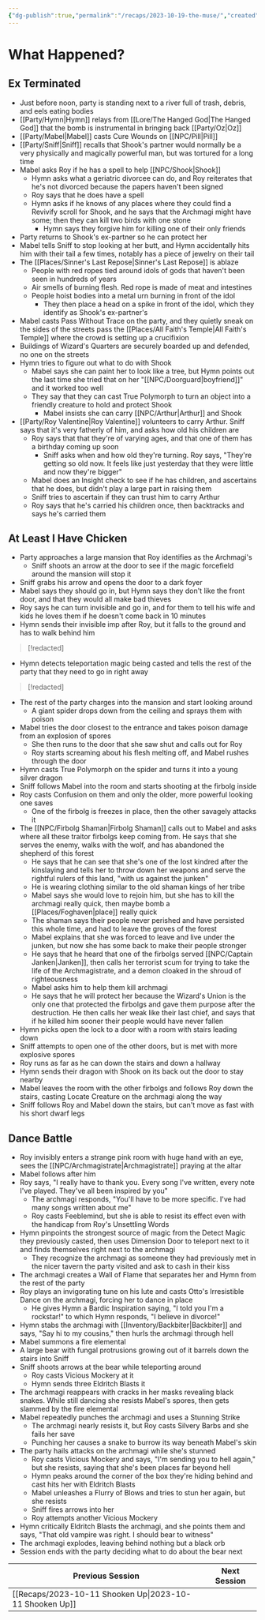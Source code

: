 ```yaml
---
{"dg-publish":true,"permalink":"/recaps/2023-10-19-the-muse/","created":"","updated":""}
---
```



# What Happened? 

## Ex Terminated

- Just before noon, party is standing next to a river full of trash, debris, and eels eating bodies
- [[Party/Hymn\|Hymn]] relays from [[Lore/The Hanged God\|The Hanged God]] that the bomb is instrumental in bringing back [[Party/Oz\|Oz]]
- [[Party/Mabel\|Mabel]] casts Cure Wounds on [[NPC/Pill\|Pill]] 
- [[Party/Sniff\|Sniff]] recalls that Shook's partner would normally be a very physically and magically powerful man, but was tortured for a long time 
- Mabel asks Roy if he has a spell to help [[NPC/Shook\|Shook]] 
	- Hymn asks what a geriatric divorcee can do, and Roy reiterates that he's not divorced because the papers haven't been signed 
	- Roy says that he does have a spell 
	- Hymn asks if he knows of any places where they could find a Revivify scroll for Shook, and he says that the Archmagi might have some; then they can kill two birds with one stone 
		- Hymn says they forgive him for killing one of their only friends 
- Party returns to Shook's ex-partner so he can protect her 
- Mabel tells Sniff to stop looking at her butt, and Hymn accidentally hits him with their tail a few times, notably has a piece of jewelry on their tail 
- The [[Places/Sinner's Last Repose\|Sinner's Last Repose]] is ablaze 
	- People with red ropes tied around idols of gods that haven't been seen in hundreds of years 
	- Air smells of burning flesh. Red rope is made of meat and intestines 
	- People hoist bodies into a metal urn burning in front of the idol 
		-  They then place a head on a spike in front of the idol, which they identify as Shook's ex-partner's 
- Mabel casts Pass Without Trace on the party, and they quietly sneak on the sides of the streets pass the [[Places/All Faith's Temple\|All Faith's Temple]] where the crowd is setting up a crucifixion 
- Buildings of Wizard's Quarters are securely boarded up and defended, no one on the streets 
- Hymn tries to figure out what to do with Shook 
	- Mabel says she can paint her to look like a tree, but Hymn points out the last time she tried that on her "[[NPC/Doorguard\|boyfriend]]" and it worked too well
	- They say that they can cast True Polymorph to turn an object into a friendly creature to hold and protect Shook 
		- Mabel insists she can carry [[NPC/Arthur\|Arthur]] and Shook 
- [[Party/Roy Valentine\|Roy Valentine]] volunteers to carry Arthur. Sniff says that it's very fatherly of him, and asks how old his children are
	- Roy says that that they're of varying ages, and that one of them has a birthday coming up soon 
		- Sniff asks when and how old they're turning. Roy says, "They're getting so old now. It feels like just yesterday that they were little and now they're bigger"
	- Mabel does an Insight check to see if he has children, and ascertains that he does, but didn't play a large part in raising them
	- Sniff tries to ascertain if they can trust him to carry Arthur
	- Roy says that he's carried his children once, then backtracks and says he's carried them

## At Least I Have Chicken
- Party approaches a large mansion that Roy identifies as the Archmagi's
	- Sniff shoots an arrow at the door to see if the magic forcefield around the mansion will stop it
- Sniff grabs his arrow and opens the door to a dark foyer
- Mabel says they should go in, but Hymn says they don't like the front door, and that they would all make bad thieves 
- Roy says he can turn invisible and go in, and for them to tell his wife and kids he loves them if he doesn't come back in 10 minutes 
- Hymn sends their invisible imp after Roy, but it falls to the ground and has to walk behind him

>[!redacted]


- Hymn detects teleportation magic being casted and tells the rest of the party that they need to go in right away


>[!redacted]

- The rest of the party charges into the mansion and start looking around 
	- A giant spider drops down from the ceiling and sprays them with poison
- Mabel tries the door closest to the entrance and takes poison damage from an explosion of spores 
	- She then runs to the door that she saw shut and calls out for Roy 
	- Roy starts screaming about his flesh melting off, and Mabel rushes through the door
- Hymn casts True Polymorph on the spider and turns it into a young silver dragon
- Sniff follows Mabel into the room and starts shooting at the firbolg inside 
- Roy casts Confusion on them and only the older, more powerful looking one saves
	- One of the firbolg is freezes in place, then the other savagely attacks it
- The [[NPC/Firbolg Shaman\|Firbolg Shaman]] calls out to Mabel and asks where all these traitor firbolgs keep coming from. He says that she serves the enemy, walks with the wolf, and has abandoned the shepherd of this forest
	- He says that he can see that she's one of the lost kindred after the kinslaying and tells her to throw down her weapons and serve the rightful rulers of this land, "with us against the junken"
	- He is wearing clothing similar to the old shaman kings of her tribe 
	- Mabel says she would love to rejoin him, but she has to kill the archmagi really quick, then maybe bomb a [[Places/Foghaven\|place]] really quick
	- The shaman says their people never perished and have persisted this whole time, and had to leave the groves of the forest 
	- Mabel explains that she was forced to leave and live under the junken, but now she has some back to make their people stronger
	- He says that he heard that one of the firbolgs served [[NPC/Captain Janken\|Janken]], then calls her terrorist scum for trying to take the life of the Archmagistrate, and a demon cloaked in the shroud of righteousness 
	- Mabel asks him to help them kill archmagi 
	- He says that he will protect her because the Wizard's Union is the only one that protected the firbolgs and gave them purpose after the destruction. He then calls her weak like their last chief, and says that if he killed him sooner their people would have never fallen 
- Hymn picks open the lock to a door with a room with stairs leading down
- Sniff attempts to open one of the other doors, but is met with more explosive spores
- Roy runs as far as he can down the stairs and down a hallway
- Hymn sends their dragon with Shook on its back out the door to stay nearby
- Mabel leaves the room with the other firbolgs and follows Roy down the stairs, casting Locate Creature on the archmagi along the way
- Sniff follows Roy and Mabel down the stairs, but can't move as fast with his short dwarf legs


## Dance Battle
- Roy invisibly enters a strange pink room with huge hand with an eye, sees the [[NPC/Archmagistrate\|Archmagistrate]] praying at the altar 
- Mabel follows after him
- Roy says, "I really have to thank you. Every song I've written, every note I've played. They've all been inspired by you" 
	- The archmagi responds, "You'll have to be more specific. I've had many songs written about me"
	- Roy casts Feeblemind, but she is able to resist its effect even with the handicap from Roy's Unsettling Words
- Hymn pinpoints the strongest source of magic from the Detect Magic they previously casted, then uses Dimension Door to teleport next to it and finds themselves right next to the archmagi 
	- They recognize the archmagi as someone they had previously met in the nicer tavern the party visited and ask to cash in their kiss 
- The archmagi creates a Wall of Flame that separates her and Hymn from the rest of the party
- Roy plays an invigorating tune on his lute and casts Otto's Irresistible Dance on the archmagi, forcing her to dance in place
	- He gives Hymn a Bardic Inspiration saying, "I told you I'm a rockstar!" to which Hymn responds, "I believe in divorce!"
- Hymn stabs the archmagi with [[Inventory/Backbiter\|Backbiter]] and says, "Say hi to my cousins," then hurls the archmagi through hell
- Mabel summons a fire elemental
- A large bear with fungal protrusions growing out of it barrels down the stairs into Sniff 
- Sniff shoots arrows at the bear while teleporting around 
	- Roy casts Vicious Mockery at it
	- Hymn sends three Eldritch Blasts it 
- The archmagi reappears with cracks in her masks revealing black snakes. While still dancing she resists Mabel's spores, then gets slammed by the fire elemental
- Mabel repeatedly punches the archmagi and uses a Stunning Strike 
	- The archmagi nearly resists it, but Roy casts Silvery Barbs and she fails her save 
	- Punching her causes a snake to burrow its way beneath Mabel's skin 
- The party hails attacks on the archmagi while she's stunned 
	- Roy casts Vicious Mockery and says, "I'm sending you to hell again," but she resists, saying that she's been places far beyond hell
	- Hymn peaks around the corner of the box they're hiding behind and cast hits her with Eldritch Blasts
	- Mabel unleashes a Flurry of Blows and tries to stun her again, but she resists 
	- Sniff fires arrows into her 
	- Roy attempts another Vicious Mockery
- Hymn critically Eldritch Blasts the archmagi, and she points them and says, "That old vampire was right. I should bear to witness"
- The archmagi explodes, leaving behind nothing but a black orb
- Session ends with the party deciding what to do about the bear next

|  **Previous Session**   |   **Next Session**   |
| --- | --- |
| [[Recaps/2023-10-11 Shooken Up\|2023-10-11 Shooken Up]]  |  |
